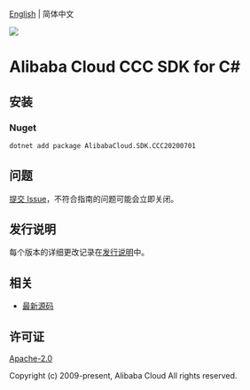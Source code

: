 [English](README.md) | 简体中文

![](https://aliyunsdk-pages.alicdn.com/icons/AlibabaCloud.svg)

# Alibaba Cloud CCC SDK for C#

## 安装

### Nuget

```bash
dotnet add package AlibabaCloud.SDK.CCC20200701
```

## 问题

[提交 Issue](https://github.com/aliyun/alibabacloud-csharp-sdk/issues/new)，不符合指南的问题可能会立即关闭。

## 发行说明

每个版本的详细更改记录在[发行说明](./ChangeLog.md)中。

## 相关

* [最新源码](https://github.com/aliyun/alibabacloud-csharp-sdk/)

## 许可证

[Apache-2.0](http://www.apache.org/licenses/LICENSE-2.0)

Copyright (c) 2009-present, Alibaba Cloud All rights reserved.

